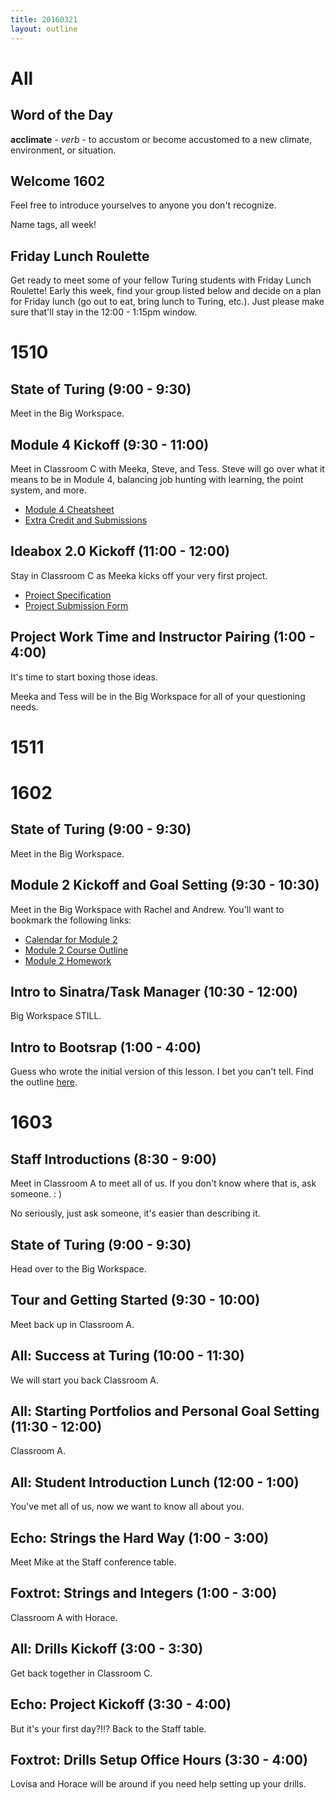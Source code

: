 ```yaml
---
title: 20160321
layout: outline
---
```


# All

## Word of the Day

**acclimate** - _verb_ - to accustom or become accustomed to a new climate, environment, or situation.

## Welcome 1602

Feel free to introduce yourselves to anyone you don't recognize.

Name tags, all week!

## Friday Lunch Roulette

Get ready to meet some of your fellow Turing students with Friday Lunch Roulette! Early this week, find your group listed below and decide on a plan for Friday lunch (go out to eat, bring lunch to Turing, etc.). Just please make sure that'll stay in the 12:00 - 1:15pm window.

# 1510

## State of Turing (9:00 - 9:30)

Meet in the Big Workspace.

## Module 4 Kickoff (9:30 - 11:00)

Meet in Classroom C with Meeka, Steve, and Tess. Steve will go over what it means to be in Module 4, balancing job hunting with learning, the point system, and more.

- [Module 4 Cheatsheet](https://gist.github.com/rrgayhart/042665ce6d3a0c265a05)
- [Extra Credit and Submissions](https://github.com/turingschool/ruby-submissions/tree/master/1510/module_4_assignments/extra-credit)

## Ideabox 2.0 Kickoff (11:00 - 12:00)

Stay in Classroom C as Meeka kicks off your very first project.

- [Project Specification](https://github.com/turingschool/curriculum/blob/master/source/projects/revenge_of_idea_box.markdown)
- [Project Submission Form](https://github.com/turingschool/ruby-submissions/tree/master/1508/module_4_assignments/ideabox2.0)

## Project Work Time and Instructor Pairing (1:00 - 4:00)

It's time to start boxing those ideas.

Meeka and Tess will be in the Big Workspace for all of your questioning needs.

# 1511

# 1602

## State of Turing (9:00 - 9:30)

Meet in the Big Workspace.

## Module 2 Kickoff and Goal Setting (9:30 - 10:30)

Meet in the Big Workspace with Rachel and Andrew. You'll want to bookmark the following links: 

* [Calendar for Module 2](https://www.google.com/calendar/render?cid=Y2FzaW1pcmNyZWF0aXZlLmNvbV9ycHMyaGcxbmZxamloNHJjbDNnbDZzNGxwa0Bncm91cC5jYWxlbmRhci5nb29nbGUuY29t#main_7)
* [Module 2 Course Outline](https://github.com/turingschool/lesson_plans/blob/master/ruby_02-web_applications_with_ruby/README.md)
* [Module 2 Homework](https://github.com/turingschool/turing-homework/blob/master/module-2-homework.markdown)

## Intro to Sinatra/Task Manager (10:30 - 12:00)

Big Workspace STILL.

## Intro to Bootsrap (1:00 - 4:00)

Guess who wrote the initial version of this lesson. I bet you can't tell. Find the outline [here](https://github.com/turingschool/lesson_plans/blob/master/ruby_02-web_applications_with_ruby/introduction_to_bootstrap.markdown). 

# 1603

## Staff Introductions (8:30 - 9:00)

Meet in Classroom A to meet all of us. If you don't know where that is, ask someone.  : )

No seriously, just ask someone, it's easier than describing it.

## State of Turing (9:00 - 9:30)

Head over to the Big Workspace.

## Tour and Getting Started (9:30 - 10:00)

Meet back up in Classroom A.

## All: Success at Turing (10:00 - 11:30)

We will start you back Classroom A.

## All: Starting Portfolios and Personal Goal Setting (11:30 - 12:00)

Classroom A.

## All: Student Introduction Lunch (12:00 - 1:00)

You've met all of us, now we want to know all about you.

## Echo: Strings the Hard Way (1:00 - 3:00)

Meet Mike at the Staff conference table.

## Foxtrot: Strings and Integers (1:00 - 3:00)

Classroom A with Horace.

## All: Drills Kickoff (3:00 - 3:30)

Get back together in Classroom C.

## Echo: Project Kickoff (3:30 - 4:00)

But it's your first day?!!? Back to the Staff table.

## Foxtrot: Drills Setup Office Hours (3:30 - 4:00)

Lovisa and Horace will be around if you need help setting up your drills.
